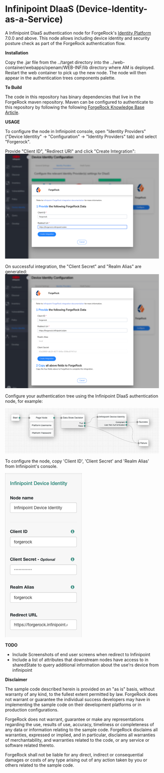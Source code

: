 <!--
 * The contents of this file are subject to the terms of the Common Development and
 * Distribution License (the License). You may not use this file except in compliance with the
 * License.
 *
 * You can obtain a copy of the License at legal/CDDLv1.0.txt. See the License for the
 * specific language governing permission and limitations under the License.
 *
 * When distributing Covered Software, include this CDDL Header Notice in each file and include
 * the License file at legal/CDDLv1.0.txt. If applicable, add the following below the CDDL
 * Header, with the fields enclosed by brackets [] replaced by your own identifying
 * information: "Portions copyright [year] [name of copyright owner]".
 *
 * Copyright 2020 ForgeRock AS.
-->
# Infinipoint DIaaS (Device-Identity-as-a-Service)

A Infinipoint DIaaS authentication node for ForgeRock's [Identity Platform][forgerock_platform] 7.0.0 and above. 
This node allows including device identity and security posture check as part of the ForgeRock authentication flow.


**Installation**

Copy the .jar file from the ../target directory into the ../web-container/webapps/openam/WEB-INF/lib directory where AM is deployed.  Restart the web container to pick up the new node.  The node will then appear in the authentication trees components palette.


**To Build**

The code in this repository has binary dependencies that live in the ForgeRock maven repository. Maven can be configured to authenticate to this repository by following the following [ForgeRock Knowledge Base Article](https://backstage.forgerock.com/knowledge/kb/article/a74096897).

**USAGE**

To configure the node in Infinipoint console, open "Identity Providers" ("Device Identitiy" -> "Configuration" -> "Identity Providers" tab) and select "Forgerock".

Provide "Client ID", "Redirect URI" and click "Create Integration":
![ScreenShot](./images/inf-conf-a.png)

On successful integration, the "Client Secret" and "Realm Alias" are generated:
![ScreenShot](./images/inf-conf-b.png)

Configure your authentication tree using the Infinipoint DIaaS authentication node, for example:

![ScreenShot](./images/auth-tree.png)

To configure the node, copy 'Client ID', 'Client Secret' and 'Realm Alias' from Infinipoint's console.

![ScreenShot](./images/config.png)


**TODO** 
* Include Screenshots of end user screens when redirect to Infinipoint
* Include a list of attributes that downstream nodes have access to in sharedState to query additional information 
  about the use'rs device from infinipoint



**Disclaimer**
        
The sample code described herein is provided on an "as is" basis, without warranty of any kind, to the fullest extent permitted by law. ForgeRock does not warrant or guarantee the individual success developers may have in implementing the sample code on their development platforms or in production configurations.

ForgeRock does not warrant, guarantee or make any representations regarding the use, results of use, accuracy, timeliness or completeness of any data or information relating to the sample code. ForgeRock disclaims all warranties, expressed or implied, and in particular, disclaims all warranties of merchantability, and warranties related to the code, or any service or software related thereto.

ForgeRock shall not be liable for any direct, indirect or consequential damages or costs of any type arising out of any action taken by you or others related to the sample code.

[forgerock_platform]: https://www.forgerock.com/platform/  
